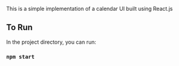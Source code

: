 This is a simple implementation of a calendar UI built using React.js

## To Run

In the project directory, you can run:

### `npm start`
